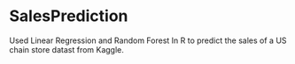 # SalesPrediction
Used Linear Regression and Random Forest In R to predict the sales of a US chain store datast from Kaggle. 
